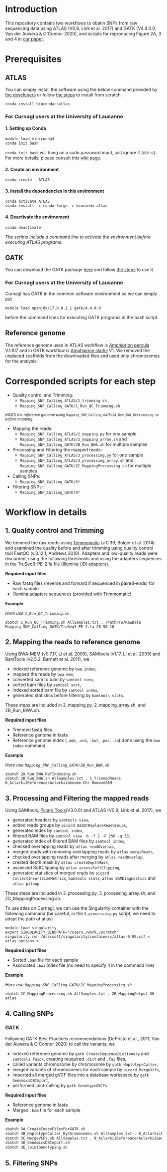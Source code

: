 # Introduction
This repository contains two workflows to obatin SNPs from raw sequencing data using ATLAS (V0.9, Link et al. 2017) and GATK (V4.4.0.0, Van der Auwera & O'Connor 2020), and scripts for reproducing Figure 2A, 3 and 4 in [our paper](https://doi.org/10.1101/2024.03.10.584293).

# Prerequisites
## ATLAS
You can simply install the software using the below command provided by [the developers](https://anaconda.org/bioconda/atlas) or follow [the steps](https://atlaswiki.netlify.app/getting_started) to install from scratch.
```shell
conda install bioconda::atlas
```
### For Curnagl users at the University of Lausanne
#### 1. Setting up Conda
```shell
module load miniconda3
conda init bash
```
`conda init bash` will hang on a sudo password input, just ignore it (ctrl-c). For more details, please consult this [wiki page](https://wiki.unil.ch/ci/books/high-performance-computing-hpc/page/using-conda-and-anaconda).
#### 2. Create an environment
```shell
conda create --ATLAS
```
#### 3. Install the dependencies in this environment
```shell
conda activate ATLAS
conda install -c conda-forge -c bioconda atlas
```
#### 4. Deactivate the envirnoment
```shell
conda deactivate
```
*The scripts include a command line to activate the environment before executing ATLAS programs.*

## GATK
You can download the GATK package [here](https://github.com/broadinstitute/gatk/releases) and follow [the steps](https://gatk.broadinstitute.org/hc/en-us/articles/360036194592-Getting-started-with-GATK4) to use it.
### For Curnagl users at the University of Lausanne
Curnagl has GATK in the common software environment so we can simply put
```shell
module load openjdk/17.0.8.1_1 gatk/4.4.0.0
```
before the command lines for executing GATK programs in the bash script.

## Reference genome
The reference genome used in ATLAS workflow is [Amphiprion percula](https://www.ncbi.nlm.nih.gov/datasets/genome/GCA_003047355.2/) V.1.107 and in GATK workflow is [Amphiprion clarkii](https://www.ncbi.nlm.nih.gov/datasets/genome/GCA_027123335.1/) V1. We removed the unplaced scaffolds from the downloaded files and used only chromosomes for the analysis.

# Corresponded scripts for each step
- Quality control and Trimming:
   - `Mapping_SNP_Calling_ATLAS/1_trimming.sh`
   - `Mapping_SNP_Calling_GATK/1_Run_QC_Trimming.sh`

<sub>*INDEX the reference genome using `Mapping_SNP_Calling_GATK/2A_Run_BWA_Refindexing.sh` before mapping*</sub>

- Mapping the reads:
   - `Mapping_SNP_Calling_ATLAS/2_mapping.py` for one sample
   - `Mapping_SNP_Calling_ATLAS/2_mapping_array.sh` and `Mapping_SNP_Calling_GATK/2B_Run_BWA.sh` for multiple samples
- Processing and Filtering the mapped reads:
   - `Mapping_SNP_Calling_ATLAS/3_processing.py` for one sample
   - `Mapping_SNP_Calling_ATLAS/3_processing_array.sh` and `Mapping_SNP_Calling_GATK/2C_MappingProcessing.sh` for multiple samples
- Calling SNPs:
   - `Mapping_SNP_Calling_GATK/3*`
- Filtering SNPs:
   - `Mapping_SNP_Calling_GATK/4*`

# Workflow in details
## 1. Quality control and Trimming

We trimmed the raw reads using [Trimmomatic](https://github.com/usadellab/Trimmomatic) (v.0.39, Bolger et al. 2014) and examined the quality before and after trimming using quality control tool FastQC (v.0.12.1, Andrews 2010). Adapters and low-quality reads were discarded, using the following thresholds and using the adapters sequences in the TruSeq3-PE-2.fa file ([Illumina UDI adapters](https://support-docs.illumina.com/SHARE/AdapterSeq/Content/SHARE/AdapterSeq/TruSeq/UDIndexes.htm)). 

**Required input files**

- Raw fastq files (reverse and forward if sequenced in paired-ends) for each sample
- Illumina adapters sequences (provided with Trimmomatic)

**Example**

*Here use `1_Run_QC_Trimming.sh`*

```shell
sbatch 1_Run_QC_Trimming.sh AllSamples.txt . /Path/To/RawData Mapping_SNP_Calling_GATK/TruSeq3-PE-2.fa 20 50 10
```

## 2. Mapping the reads to reference genome

Using BWA-MEM (v0.7.17, Li et al. 2009), SAMtools (v1.17, Li et al. 2009) and BamTools (v2.5.2, Barnett et al. 2011), we 

   - indexed reference genome by `bwa index`,
   - mapped the reads by `bwa mem`,
   - converted sam to bam by `samtool view`,
   - sorted bam files by `samtool sort`,
   - indexed sorted bam file by `samtool index`,
   - generated statistics before filtering by `bamtools stats`.

These steps are included in 2_mapping.py, 2_mapping_array.sh, and 2B_Run_BWA.sh.

**Required input files**

- Trimmed fastq files
- Reference genome in fasta
- Reference genome index (`.amb`, `.ann`, `.bwt`, `.pac`, `.sa`) done using the `bwa index` command

**Example**

*Here use `Mapping_SNP_Calling_GATK/2B_Run_BWA.sh`*

```shell
sbatch 2A_Run_BWA_RefIndexing.sh 
sbatch 2B_Run_BWA.sh AllSamples.txt . 1_TrimmedReads 0_AclarkiiReference/AclarkiiGenome.Chr RemoveSAM
```

## 3. Processing and Filtering the mapped reads

Using SAMtools, [Picard Tools](http://broadinstitute.github.io/picard/)(V3.0.0) and ATLAS (V0.9, Link et al. 2017), we

   - generated headers by `samtools view`,
   - added reads groups by `picard AddOrReplaceReadGroups`,
   - generated index by `samtool index`,
   - filtered BAM files by `samtool view -b -f 2 -F 256 -q 30`,
   - generated index of filtered BAM files by `samtool index`,
   - checked overlapping reads by `atlas readOverlap`,
   - merged reads with removing overlapping reads by `atlas mergeReads`,
   - checked overlapping reads after merging by `atlas readOverlap`,
   - created depth mask by `atlas createDepthMask`,
   - assessed SoftClipping by `atlas assessSoftClipping`,
   - generated statistics of merged reads by `picard CollectInsertSizeMetrics`, `bamtools stats`, `atlas BAMDiagnostics` and `atlas pileup`.

These steps are included in 3_processing.py, 3_processing_array.sh, and 2C_MappingProcessing.sh.

To use atlas on Curnagl, we can use the Singularity container with the following command (be careful, in the `3_processing.py` script, we need to adapt the path of atlas)

```shell
module load singularity
export SINGULARITY_BINDPATH="/users,/work,/scratch"
singularity run /dcsrsoft/singularity/containers/atlas-0.99.sif < atlas options >
```

**Required input files**

- Sorted `.bam` file for each sample
- Associated `.bai` index file (no need to specify it in the command line)

**Example**

*Here use `Mapping_SNP_Calling_GATK/2C_MappingProcessing.sh`*

```shell
sbatch 2C_MappingProcessing.sh AllSamples.txt . 2B_MappingOutput 30 atlas
```


## 4. Calling SNPs
### GATK
Following GATK Best Practices recommendations (DePristo et al., 2011; Van der Auwera & O'Connor 2020) to call the variants, we 

   - indexed reference genome by `gatk CreateSequenceDictionary` and `samtools faidx`, creating reuquired `.dict` and `.fai` files,
   - called variants chromosome by chromosome by `gatk HaplotypeCaller`,
   - merged variants of chromosomes for each sample by `picard MergeVcfs`,
   - imported all merged gVCF files into a database workspace by `gatk GenomicsDBImport`,
   - performed joint-calling by `gatk GenotypeGVCFs`.

**Required input files**

- Reference genome in fasta
- Merged `.bam` file for each sample

**Example**

```bash
sbatch 3A_CreateIndexFilesForGATK.sh
sbatch 3B_HaplotypeCaller_ByChromosomes.sh AllSamples.txt . 0_AclarkiiReference/AclarkiiGenome.Chr.fna 2C_FilteredMapping .BWA.Aclarkii.Sort.Filt_mergedReads 3B_CallingHaplotype g.vcf.gz 0_AclarkiiReference/Chromosomes.txt
sbatch 3C_MergeVCFs.sh AllSamples.txt . 0_AclarkiiReference/AclarkiiGenome.Chr.fna 3B_CallingHaplotype 3C_CallingOutput .g.vcf.gz
sbatch 3D_GenomicsDBImport.sh
sbatch 3E_JointGenotyping.sh
```

## 5. Filtering SNPs
